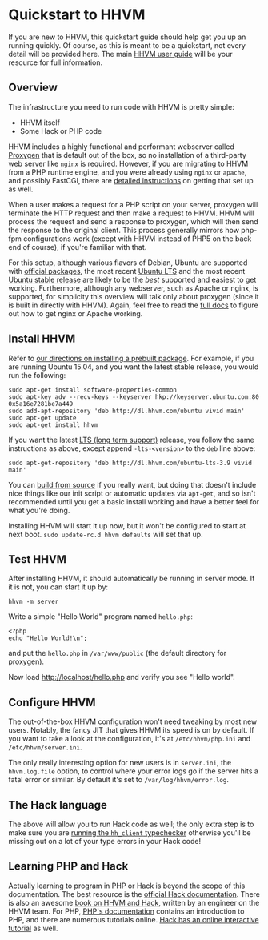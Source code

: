 # Quickstart to HHVM

If you are new to HHVM, this quickstart guide should help get you up an running quickly. Of course, as this is meant to be a quickstart, not every detail will be provided here. The main [HHVM user guide](http://docs.hhvm.com/hhvm) will be your resource for full information.

## Overview

The infrastructure you need to run code with HHVM is pretty simple:

* HHVM itself
* Some Hack or PHP code

HHVM includes a highly functional and performant webserver called [Proxygen](./deployment/hhvm-servers#proxygen) that is default out of the box, so no installation of a third-party web server like `nginx` is required. However, if you are migrating to HHVM from a PHP runtime engine, and you were already using `nginx` or `apache`, and possibly FastCGI, there are [detailed instructions](./deployment/hhvm-servers#fastcgi) on getting that set up as well. 

When a user makes a request for a PHP script on your server, proxygen will terminate the HTTP request and then make a request to HHVM. HHVM will process the request and send a response to proxygen, which will then send the response to the original client. This process generally mirrors how php-fpm configurations work (except with HHVM instead of PHP5 on the back end of course), if you're familiar with that.

For this setup, although various flavors of Debian, Ubuntu are supported with [official packages](./installation/intro.md#prebuilt-packages), the most recent [Ubuntu LTS](./installation/linux.md#obtaining-lts-releases) and the most recent [Ubuntu stable release](./installation/linux.md#ubuntu-15.04-vivid) are likely to be the *best* supported and easiest to get working. Furthermore, although any webserver, such as Apache or nginx, is supported, for simplicity this overview will talk only about proxygen (since it is built in directly with HHVM). Again, feel free to read the [full docs](./deployment/hhvm-servers#proxygen) to figure out how to get nginx or Apache working.

## Install HHVM

Refer to [our directions on installing a prebuilt package](./installation/linux.md). For example, if you are running Ubuntu 15.04, and you want the latest stable release, you would run the following:

```
sudo apt-get install software-properties-common
sudo apt-key adv --recv-keys --keyserver hkp://keyserver.ubuntu.com:80 0x5a16e7281be7a449
sudo add-apt-repository 'deb http://dl.hhvm.com/ubuntu vivid main'
sudo apt-get update
sudo apt-get install hhvm
```

If you want the latest [LTS (long term support)](./installation/intro.md#lts-releases) release, you follow the same instructions as above, except append `-lts-<version>` to the `deb` line above:

```
sudo apt-get-repository 'deb http://dl.hhvm.com/ubuntu-lts-3.9 vivid main'
```

You can [build from source](./installation/intro.md) if you really want, but doing that doesn't include nice things like our init script or automatic updates via `apt-get`, and so isn't recommended until you get a basic install working and have a better feel for what you're doing.

Installing HHVM will start it up now, but it won't be configured to start at next boot. `sudo update-rc.d hhvm defaults` will set that up.

## Test HHVM

After installing HHVM, it should automatically be running in server mode. If it is not, you can start it up by:

```
hhvm -m server
```

Write a simple "Hello World" program named `hello.php`:

```
<?php
echo "Hello World!\n";
```

and put the `hello.php` in `/var/www/public` (the default directory for proxygen).

Now load [http://localhost/hello.php](http://localhost/hello.php) and verify you see "Hello world".

## Configure HHVM

The out-of-the-box HHVM configuration won't need tweaking by most new users. Notably, the fancy JIT that gives HHVM its speed is on by default. If you want to take a look at the configuration, it's at `/etc/hhvm/php.ini` and `/etc/hhvm/server.ini`.

The only really interesting option for new users is in `server.ini`, the `hhvm.log.file` option, to control where your error logs go if the server hits a fatal error or similar. By default it's set to `/var/log/hhvm/error.log`.

## The Hack language

The above will allow you to run Hack code as well; the only extra step is to make sure you are [running the `hh_client` typechecker](../guides/hack/typechecker/intro.md) otherwise you'll be missing out on a lot of your type errors in your Hack code!

## Learning PHP and Hack

Actually learning to program in PHP or Hack is beyond the scope of this documentation. The best resource is the [official Hack documentation](../guides/hack/quickstart.md). There is also an awesome [book on HHVM and Hack](http://www.amazon.com/Hack-HHVM-Programming-Productivity-Breaking/dp/1491920874/), written by an engineer on the HHVM team. For PHP, [PHP's documentation](http://docs.php.net/manual/en/getting-started.php) contains an introduction to PHP, and there are numerous tutorials online. [Hack has an online interactive tutorial](http://hacklang.org/tutorial/) as well.
